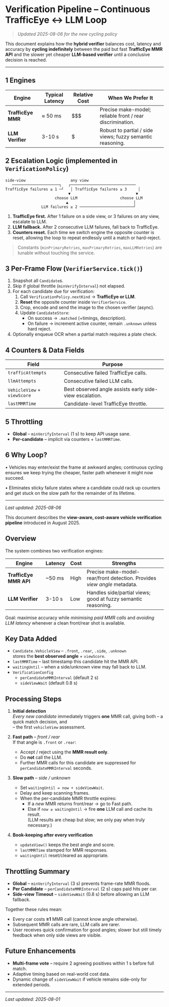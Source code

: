 # Verification Pipeline – Continuous TrafficEye ↔︎ LLM Loop

> _Updated 2025-08-06 for the new cycling policy_

This document explains how the **hybrid verifier** balances cost, latency and accuracy by **cycling indefinitely** between the paid but fast **TrafficEye MMR API** and the slower yet cheaper **LLM-based verifier** until a conclusive decision is reached.

---

## 1  Engines

| Engine | Typical Latency | Relative Cost | When We Prefer It |
|--------|-----------------|--------------|-------------------|
| **TrafficEye MMR** | ≈ 50 ms | $$$ | Precise make-model; reliable front / rear discrimination. |
| **LLM Verifier**   | 3-10 s | $   | Robust to partial / side views; fuzzy semantic reasoning. |

## 2  Escalation Logic (implemented in `VerificationPolicy`)
```
side-view                    any view
   ─────────────────────┐   ┌─────────────────────────────
TrafficEye failures ≥ 1 ─┘   │ TrafficEye failures ≥ 3     │
                            ▼                             ▼
                      choose LLM                   choose LLM
                           ▲                             │
                LLM failures ≥ 2 ────────────────────────┘
```
1. **TrafficEye first.** After 1 failure on a side view, or 3 failures on any view, escalate to LLM.
2. **LLM fallback.** After 2 consecutive LLM failures, fall back to TrafficEye.
3. **Counters reset.** Each time we switch engine the opposite counter is reset, allowing the loop to repeat endlessly until a match or hard-reject.

> Constants (`minPrimaryRetries`, `maxPrimaryRetries`, `maxLLMRetries`) are tunable without touching the service.

## 3  Per-Frame Flow (`VerifierService.tick()`)
1. Snapshot all `Candidate`s.
2. Skip if global throttle (`minVerifyInterval`) not elapsed.
3. For each candidate due for verification:
   1. Call `VerificationPolicy.nextKind` → **TrafficEye or LLM**.
   2. **Reset** the opposite counter inside `VerifierService`.
   3. Crop, encode and send the image to the chosen verifier (async).
   4. Update `CandidateStore`:
      * On success → `.matched` (+timings, description).
      * On failure → increment active counter, remain `.unknown` unless hard reject.
4. Optionally enqueue OCR when a partial match requires a plate check.

## 4  Counters & Data Fields
| Field | Purpose |
|-------|---------|
| `trafficAttempts` | Consecutive failed TrafficEye calls. |
| `llmAttempts` | Consecutive failed LLM calls. |
| `VehicleView` + `viewScore` | Best observed angle assists early side-view escalation. |
| `lastMMRTime` | Candidate-level TrafficEye throttle. |

## 5  Throttling
* **Global** – `minVerifyInterval` (1 s) to keep API usage sane.
* **Per-candidate** – implicit via counters + `lastMMRTime`.

## 6  Why Loop?
• Vehicles may enter/exist the frame at awkward angles; continuous cycling ensures we keep trying the cheaper, faster path whenever it might now succeed.

• Eliminates sticky failure states where a candidate could rack up counters and get stuck on the slow path for the remainder of its lifetime.

---
_Last updated: 2025-08-06_

This document describes the **view-aware, cost-aware vehicle verification pipeline** introduced in August 2025.

## Overview
The system combines two verification engines:

| Engine | Latency | Cost | Strengths |
|--------|---------|------|-----------|
| **TrafficEye MMR API** | ~50 ms | High | Precise make-model-rear/front detection. Provides *view angle* metadata. |
| **LLM Verifier** | 3-10 s | Low | Handles side/partial views; good at fuzzy semantic reasoning. |

Goal: maximise accuracy while *minimising paid MMR calls* and *avoiding LLM latency* whenever a clean front/rear shot is available.

## Key Data Added
* `Candidate.VehicleView` – `.front`, `.rear`, `.side`, `.unknown`  
  stores the **best observed angle** + `viewScore`.
* `lastMMRTime` – last timestamp this candidate hit the MMR API.
* `waitingUntil` – when a side/unknown view may fall back to LLM.
* `VerificationConfig`
  * `perCandidateMMRInterval` (default 2 s)
  * `sideViewWait` (default 0.8 s)

## Processing Steps
1. **Initial detection**  
   *Every new candidate* immediately triggers **one** MMR call, giving both
   – a quick match decision, and  
   – the first `vehicleView` assessment.

2. **Fast path** – *front / rear*  
   If that angle is `.front` or `.rear`:
   * Accept / reject using the **MMR result only**.  
   * Do **not** call the LLM.  
   * Further MMR calls for this candidate are suppressed for
     `perCandidateMMRInterval` seconds.

3. **Slow path** – *side / unknown*
   * Set `waitingUntil = now + sideViewWait`.
   * Delay and keep scanning frames.
   * When the per-candidate MMR throttle expires:
     * If a *new* MMR returns front/rear → go to Fast path.
     * Else if `now ≥ waitingUntil` → fire **one** LLM call and cache its result.  
       (LLM results are cheap but slow; we only pay when truly necessary.)

4. **Book-keeping after every verification**
   * `updateView()` keeps the best angle and score.
   * `lastMMRTime` stamped for MMR responses.
   * `waitingUntil` reset/cleared as appropriate.

## Throttling Summary
* **Global** – `minVerifyInterval` (3 s) prevents frame-rate MMR floods.
* **Per Candidate** – `perCandidateMMRInterval` (2 s) caps paid hits per car.
* **Side-view Timeout** – `sideViewWait` (0.8 s) before allowing an LLM fallback.

Together these rules mean:
* Every car costs **≥1** MMR call (cannot know angle otherwise).
* Subsequent MMR calls are rare, LLM calls are rarer.
* User receives quick confirmation for good angles; slower but still timely feedback when only side views are visible.

## Future Enhancements
* **Multi-frame vote** – require 2 agreeing positives within 1 s before full match.
* Adaptive timing based on real-world cost data.
* Dynamic change of `sideViewWait` if vehicle remains side-only for extended periods.

---
_Last updated: 2025-08-01_
